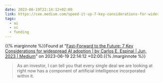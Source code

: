 ```yaml
---
date: 2023-06-19T22:14:12+02:00
link: https://cee.medium.com/speed-it-up-7-key-considerations-for-widespread-ai-adoption-45b23d58f088
tags:
  - ai
  - vc
  - funding
---
```

{{% marginnote %}}Found at "[Fast-Forward to the Future: 7 Key Considerations for widespread AI adoption | by Carlos E. Espinal | Jun, 2023 | Medium](https://web.archive.org/web/20230619221412/https://cee.medium.com/speed-it-up-7-key-considerations-for-widespread-ai-adoption-45b23d58f088)" on 2023-06-19 22:14:12 +02:00.{{% /marginnote %}}

> As an investor, I can tell you that every single deal we are looking at right now has a component of artificial intelligence incorporated within it.